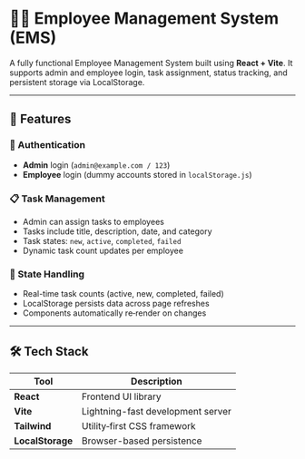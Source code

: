 # 🧑‍💼 Employee Management System (EMS)

A fully functional Employee Management System built using **React + Vite**. It supports admin and employee login, task assignment, status tracking, and persistent storage via LocalStorage.

---

## 🚀 Features

### 👤 Authentication
- **Admin** login (`admin@example.com / 123`)
- **Employee** login (dummy accounts stored in `localStorage.js`)

### 📋 Task Management
- Admin can assign tasks to employees
- Tasks include title, description, date, and category
- Task states: `new`, `active`, `completed`, `failed`
- Dynamic task count updates per employee

### 🧠 State Handling
- Real-time task counts (active, new, completed, failed)
- LocalStorage persists data across page refreshes
- Components automatically re‐render on changes

---

## 🛠️ Tech Stack

| Tool         | Description                         |
| ------------ | ----------------------------------- |
| **React**    | Frontend UI library                 |
| **Vite**     | Lightning-fast development server   |
| **Tailwind** | Utility‑first CSS framework         |
| **LocalStorage** | Browser-based persistence      |
